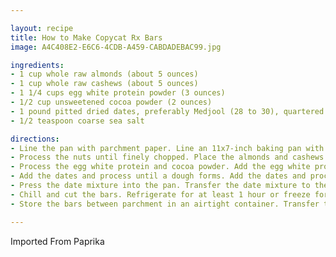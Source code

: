 ```yaml
---

layout: recipe
title: How to Make Copycat Rx Bars
image: A4C408E2-E6C6-4CDB-A459-CABDADEBAC99.jpg

ingredients:
- 1 cup whole raw almonds (about 5 ounces)
- 1 cup whole raw cashews (about 5 ounces)
- 1 1/4 cups egg white protein powder (3 ounces)
- 1/2 cup unsweetened cocoa powder (2 ounces)
- 1 pound pitted dried dates, preferably Medjool (28 to 30), quartered
- 1/2 teaspoon coarse sea salt

directions:
- Line the pan with parchment paper. Line an 11x7-inch baking pan with a parchment paper sling.
- Process the nuts until finely chopped. Place the almonds and cashews in a food processor fitted with the blade attachment. Process until finely chopped into a crumb consistency, 1 to 1 1/2 minutes.
- Process the egg white protein and cocoa powder. Add the egg white protein powder and cocoa powder and process for 30 seconds. You may need to stop the machine and scrape down the sides of the bowl.
- Add the dates and process until a dough forms. Add the dates and process for 1 to 2 minutes. The processor will be very full so the dough might not form a ball, but it should feel slightly tacky and hold together when squeezed. The mixture will not feel dry or powdery once the dates are completely incorporated.
- Press the date mixture into the pan. Transfer the date mixture to the prepared pan. Press down into an even layer with your fingers. You can also use a small piece of parchment to help you press the dough into a smooth layer and keep your hands from getting too sticky. Sprinkle with the salt and press lightly to adhere.
- Chill and cut the bars. Refrigerate for at least 1 hour or freeze for 30 minutes to set. Grasping the parchment, pull the slab out of the pan and place on a cutting board. Using a pizza cutter or large knife, cut into 20 (2- x 1 3/4-inch) bars.
- Store the bars between parchment in an airtight container. Transfer the bars to an airtight container. Divide each layer of bars with a piece of parchment to keep the bars from sticking together. Bars can also be wrapped individually in parchment paper for easy transport.

---
```

Imported From Paprika